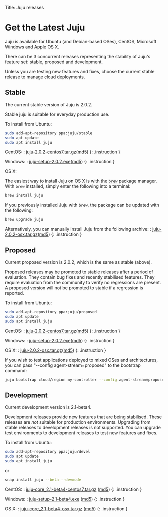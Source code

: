 Title: Juju releases


# Get the Latest Juju

Juju is available for Ubuntu (and Debian-based OSes), CentOS, Microsoft Windows
and Apple OS X. 

There can be 3 concurrent releases representing the stability of Juju's feature
set: stable, proposed and development. 

Unless you are testing new features and fixes, choose the current stable
release to manage cloud deployments.


## Stable

The current stable version of Juju is 2.0.2.

Stable juju is suitable for everyday production use.

To install from Ubuntu:
```bash
sudo add-apt-repository ppa:juju/stable
sudo apt update
sudo apt install juju
```
CentOS:
: [juju-2.0.2-centos7.tar.gz](https://launchpad.net/juju/2.0/2.0.2/+download/juju-2.0.2-centos7.tar.gz)([md5](https://launchpad.net/juju/2.0/2.0.2/+download/juju-2.0.2-centos7.tar.gz/+md5))
{: .instruction }

Windows:
: [juju-setup-2.0.2.exe](https://launchpad.net/juju/2.0/2.0.2/+download/juju-setup-2.0.2.exe)([md5](https://launchpad.net/juju/2.0/2.0.2/+download/juju-setup-2.0.2.exe/+md5))
{: .instruction }

OS X:

The easiest way to install Juju on OS X is with the [`brew`][brew] package
manager. With `brew` installed, simply enter the following into a terminal:

```bash
brew install juju
```
If you previously installed Juju with `brew`, the package can be updated with
the following:

```bash
brew upgrade juju
```

Alternatively, you can manually install Juju from the following archive:
: [juju-2.0.2-osx.tar.gz](https://launchpad.net/juju/2.0/2.0.2/+download/juju-2.0.2-osx.tar.gz)([md5](https://launchpad.net/juju/2.0/2.0.2/+download/juju-2.0.2-osx.tar.gz/+md5))
{: .instruction }

## Proposed

Current proposed version is 2.0.2, which is the same as stable (above).

Proposed releases may be promoted to stable releases after a period of
evaluation. They contain bug fixes and recently stabilised features. They
require evaluation from the community to verify no regressions are present. A
proposed version will not be promoted to stable if a regression is reported.

To install from Ubuntu:

```bash
sudo add-apt-repository ppa:juju/proposed
sudo apt update
sudo apt install juju
```

CentOS:
: [juju-2.0.2-centos7.tar.gz](https://launchpad.net/juju/2.0/2.0.2/+download/juju-2.0.2-centos7.tar.gz)([md5](https://launchpad.net/juju/2.0/2.0.2/+download/juju-2.0.2-centos7.tar.gz/+md5))
{: .instruction }

Windows:
: [juju-setup-2.0.2.exe](https://launchpad.net/juju/2.0/2.0.2/+download/juju-setup-2.0.2.exe)([md5](https://launchpad.net/juju/2.0/2.0.2/+download/juju-setup-2.0.2.exe/+md5))
{: .instruction }

OS X:
: [juju-2.0.2-osx.tar.gz](https://launchpad.net/juju/2.0/2.0.2/+download/juju-2.0.2-osx.tar.gz)([md5](https://launchpad.net/juju/2.0/2.0.2/+download/juju-2.0.2-osx.tar.gz/+md5))
{: .instruction }

If you wish to test applications deployed to mixed OSes and architectures, you
can pass "--config agent-stream=proposed" to the bootstrap command:

```bash
juju bootstrap cloud/region my-controller --config agent-stream=proposed
```

## Development

Current development version is 2.1-beta4.

Development releases provide new features that are being stabilised.
These releases are *not* suitable for production environments. Upgrading
from stable releases to development releases is not supported. You can
upgrade test environments to development releases to test new features
and fixes.

To install from Ubuntu:

```bash
sudo add-apt-repository ppa:juju/devel
sudo apt update
sudo apt install juju
```
or

```bash
snap install juju --beta --devmode
```

CentOS:
: [juju-core_2.1-beta4-centos7.tar.gz](https://launchpad.net/juju/2.1/2.1-beta4/+download/juju-core_2.1-beta4.tar.gz) ([md5](https://launchpad.net/juju/2.1/2.1-beta4/+download/juju-core_2.1-beta4.tar.gz/+md5))
{: .instruction }

Windows:
: [juju-setup-2.1-beta4.exe](https://launchpad.net/juju/2.1/2.1-beta4/+download/juju-setup-2.1-beta4.exe) ([md5](https://launchpad.net/juju/2.1/2.1-beta4/+download/juju-setup-2.1-beta4.exe/+md5))
{: .instruction }

OS X:
: [juju-core_2.1-beta4-osx.tar.gz](https://launchpad.net/juju/2.1/2.1-beta4/+download/juju-2.1-beta4-osx.tar.gz) ([md5](https://launchpad.net/juju/2.1/2.1-beta4/+download/juju-2.1-beta4-osx.tar.gz/+md5))
{: .instruction }

[brew]: http://brew.sh/
